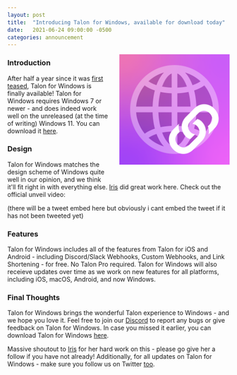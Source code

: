```yaml
---
layout: post
title:  "Introducing Talon for Windows, available for download today"
date:   2021-06-24 09:00:00 -0500
categories: announcement
---
```


<img align="right" width="250" height="250" style="padding-left: 25px; padding-bottom: 25px;" src="/assets/images/TalonIcon.png">

### Introduction

After half a year since it was [first teased](https://twitter.com/peroxaan/status/1339993942469832705?s=21), Talon for Windows is finally available! Talon for Windows requires Windows 7 or newer - and does indeed work well on the unreleased (at the time of writing) Windows 11. You can download it [here](https://downloads.peroxaan.com/TalonWin/TalonSetup.exe).

### Design

Talon for Windows matches the design scheme of Windows quite well in our opinion, and we think it'll fit right in with everything else. [Iris](https://twitter.com/TheLBall) did great work here. Check out the official unveil video:
  
(there will be a tweet embed here but obviously i cant embed the tweet if it has not been tweeted yet)

### Features

Talon for Windows includes all of the features from Talon for iOS and Android - including Discord/Slack Webhooks, Custom Webhooks, and Link Shortening - for free. No Talon Pro required. Talon for Windows will also receieve updates over time as we work on new features for all platforms, including iOS, macOS, Android, and now Windows.

### Final Thoughts

Talon for Windows brings the wonderful Talon experience to Windows - and we hope you love it. Feel free to join our [Discord](https://discord.gg/MWPqmZG) to report any bugs or give feedback on Talon for Windows. In case you missed it earlier, you can download Talon for Windows [here](https://downloads.peroxaan.com/TalonWin/TalonSetup.exe). 

Massive shoutout to [Iris](https://twitter.com/thelball) for her hard work on this - please go give her a follow if you have not already! Additionally, for all updates on Talon for Windows - make sure you follow us on Twitter [too](https://twitter.com/peroxaan).
